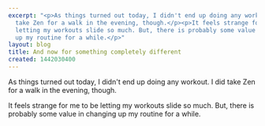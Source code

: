 ```yaml
---
excerpt: "<p>As things turned out today, I didn't end up doing any workout. I did
  take Zen for a walk in the evening, though.</p><p>It feels strange for me to be
  letting my workouts slide so much. But, there is probably some value in changing
  up my routine for a while.</p>"
layout: blog
title: And now for something completely different
created: 1442030400
---
```

<p>As things turned out today, I didn't end up doing any workout. I did take Zen for a walk in the evening, though.</p><p>It feels strange for me to be letting my workouts slide so much. But, there is probably some value in changing up my routine for a while.</p>

